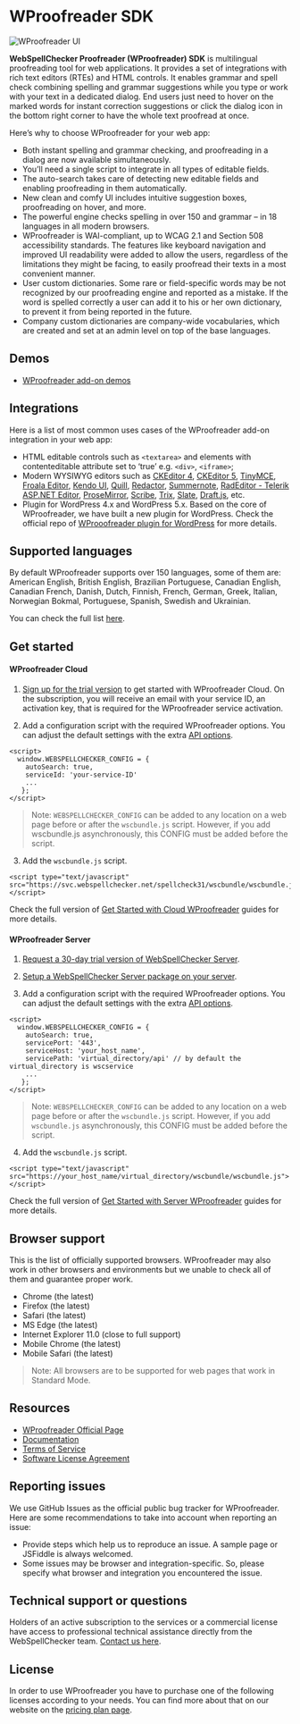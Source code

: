WProofreader SDK
=====================

![WProofreader UI](https://webspellchecker.com/app/images/wproofreader-ui.png)

**WebSpellChecker Proofreader (WProofreader) SDK** is multilingual proofreading tool for web applications. It provides a set of integrations with rich text editors (RTEs) and HTML controls. It enables grammar and spell check combining spelling and grammar suggestions while you type or work with your text in a dedicated dialog. End users just need to hover on the marked words for instant correction suggestions or click the dialog icon in the bottom right corner to have the whole text proofread at once.

Here’s why to choose WProofreader for your web app:
* Both instant spelling and grammar checking, and proofreading in a dialog are now available simultaneously.
* You’ll need a single script to integrate in all types of editable fields. 
* The auto-search takes care of detecting new editable fields and enabling proofreading in them automatically.
* New clean and comfy UI includes intuitive suggestion boxes, proofreading on hover, and more.
* The powerful engine checks spelling in over 150 and grammar – in 18 languages in all modern browsers.
* WProofreader is WAI-compliant, up to WCAG 2.1 and Section 508 accessibility standards. The features like keyboard navigation and improved UI readability were added to allow the users, regardless of the limitations they might be facing, to easily proofread their texts in a most convenient manner.
* User custom dictionaries. Some rare or field-specific words may be not recognized by our proofreading engine and reported as a mistake. If the word is spelled correctly a user can add it to his or her own dictionary, to prevent it from being reported in the future.
* Company custom dictionaries are company-wide vocabularies, which are created and set at an admin level on top of the base languages. 

Demos
------------
* [WProofreader add-on demos](https://demos.webspellchecker.com/)


Integrations
------------
Here is a list of most common uses cases of the WProofreader add-on integration in your web app:

* HTML editable controls such as ```<textarea>``` and elements with contenteditable attribute set to ‘true’ e.g. ```<div>```, ```<iframe>```;
* Modern WYSIWYG editors such as [CKEditor 4](https://ckeditor.com/ckeditor-4/), [CKEditor 5](https://ckeditor.com/ckeditor-5/), [TinyMCE](https://www.tiny.cloud/), [Froala Editor](https://www.froala.com/wysiwyg-editor), [Kendo UI](https://www.telerik.com/kendo-ui), [Quill](https://quilljs.com/), [Redactor](https://imperavi.com/redactor/), [Summernote](https://summernote.org/), [RadEditor - Telerik ASP.NET Editor](https://demos.telerik.com/aspnet-ajax/editor/examples/overview/defaultcs.aspx), [ProseMirror](https://prosemirror.net/), [Scribe](https://github.com/guardian/scribe), [Trix](https://trix-editor.org/), [Slate](https://www.slatejs.org/examples/richtext), [Draft.js](https://draftjs.org/), etc.
* Plugin for WordPress 4.x and WordPress 5.x. Based on the core of WProofreader, we have built a new plugin for WordPress. Check the official repo of [WProoofreader plugin for WordPress](https://github.com/WebSpellChecker/wproofreader-plugin-wordpress/) for more details.

Supported languages
------------

By default WProofreader supports over 150 languages, some of them are: American English, British English, Brazilian Portuguese, Canadian English, Canadian French, Danish, Dutch, Finnish, French, German, Greek, Italian, Norwegian Bokmal, Portuguese, Spanish, Swedish and Ukrainian.

You can check the full list [here](https://webspellchecker.com/supported-languages/). 

Get started
------------

#### WProofreader Cloud

1. [Sign up for the trial version](https://webspellchecker.com/free-trial/) to get started with WProofreader Cloud. On the subscription, you will receive an email with your service ID, an activation key, that is required for the WProofreader service activation. 

2. Add a configuration script with the required WProofreader options. You can adjust the default settings with the extra [API options](https://webspellchecker.com/docs/api/wscbundle/Options.html).

```
<script>
  window.WEBSPELLCHECKER_CONFIG = {
    autoSearch: true,
    serviceId: 'your-service-ID'
    ...
   };
</script>
```

> Note: `WEBSPELLCHECKER_CONFIG` can be added to any location on a web page before or after the `wscbundle.js` script. However, if you add wscbundle.js asynchronously, this CONFIG must be added before the script.

3. Add the `wscbundle.js` script.

```
<script type="text/javascript" src="https://svc.webspellchecker.net/spellcheck31/wscbundle/wscbundle.js"></script>
```

Check the full version of [Get Started with Cloud WProofreader](https://docs.webspellchecker.net/display/WebSpellCheckerCloud/WProofreader) guides for more details.

#### WProofreader Server

1. [Request a 30-day trial version of WebSpellChecker Server](https://webspellchecker.com/free-trial/).
2. [Setup a WebSpellChecker Server package on your server](https://docs.webspellchecker.net/display/WebSpellCheckerServer55x).

3. Add a configuration script with the required WProofreader options. You can adjust the default settings with the extra [API options](https://webspellchecker.com/docs/api/wscbundle/Options.html).

```
<script>
  window.WEBSPELLCHECKER_CONFIG = {
    autoSearch: true,
    servicePort: '443', 
    serviceHost: 'your_host_name', 
    servicePath: 'virtual_directory/api' // by default the virtual_directory is wscservice
    ...
   };
</script>
```

> Note: `WEBSPELLCHECKER_CONFIG` can be added to any location on a web page before or after the `wscbundle.js` script. However, if you add `wscbundle.js` asynchronously, this CONFIG must be added before the script.

4. Add the `wscbundle.js` script.

```
<script type="text/javascript" src="https://your_host_name/virtual_directory/wscbundle/wscbundle.js"></script>
```

Check the full version of [Get Started with Server WProofreader](https://docs.webspellchecker.net/display/WebSpellCheckerServer55x/WProofreader) guides for more details.

Browser support
------------

This is the list of officially supported browsers. WProofreader may also work in other browsers and environments but we unable to check all of them and guarantee proper work.

* Chrome (the latest)
* Firefox (the latest)
* Safari (the latest)
* MS Edge (the latest)
* Internet Explorer 11.0 (close to full support)
* Mobile Chrome (the latest)
* Mobile Safari (the latest)

> Note: All browsers are to be supported for web pages that work in Standard Mode.

Resources
------------

* [WProofreader Official Page](https://webspellchecker.com/wsc-proofreader/)
* [Documentation](https://docs.webspellchecker.net/)
* [Terms of Service](https://webspellchecker.com/terms-of-service/)
* [Software License Agreement](https://webspellchecker.com/legal/software-license-agreement/)

Reporting issues
------------

We use GitHub Issues as the official public bug tracker for WProofreader. Here are some recommendations to take into account when reporting an issue:

* Provide steps which help us to reproduce an issue. A sample page or JSFiddle is always welcomed.
* Some issues may be browser and integration-specific.  So, please specify what browser and integration you encountered the issue.

Technical support or questions
------------

Holders of an active subscription to the services or a commercial license have access to professional technical assistance directly from the WebSpellChecker team. [Contact us here](https://webspellchecker.com/contact-us/).

License
------------

In order to use WProofreader you have to purchase one of the following licenses according to your needs. You can find more about that on our website on the [pricing plan page](https://webspellchecker.com/pricing/).
